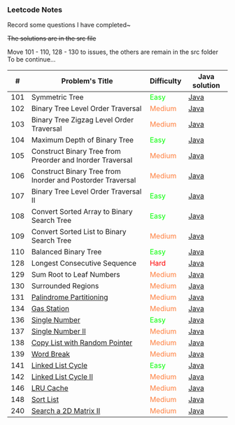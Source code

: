 ### Leetcode Notes

Record some questions I have completed~

~~The solutions are in the src file~~

Move 101 - 110, 128 - 130 to issues, the others are remain in the src folder  
To be continue...




| #   | Problem's Title                                              | Difficulty                | Java solution                                                         |
| ---- | ------------------------------------------------------------ | ------------------------- | ------------------------------------------------------------ |
| 101 | Symmetric Tree | <font color=##00FF00>Easy</font> | [Java](https://github.com/ongiao/algorithm/issues/1) |
| 102 | Binary Tree Level Order Traversal | <font color=#ff8040>Medium</font> | [Java](https://github.com/ongiao/algorithm/issues/2) |
| 103 | Binary Tree Zigzag Level Order Traversal | <font color=#ff8040>Medium</font> | [Java](https://github.com/ongiao/algorithm/issues/3) |
| 104 | Maximum Depth of Binary Tree | <font color=##00FF00>Easy</font> | [Java](https://github.com/ongiao/algorithm/issues/4) |
| 105 | Construct Binary Tree from Preorder and Inorder Traversal | <font color=#ff8040>Medium</font> | [Java](https://github.com/ongiao/algorithm/issues/5) |
| 106 | Construct Binary Tree from Inorder and Postorder Traversal | <font color=#ff8040>Medium</font> | [Java](https://github.com/ongiao/algorithm/issues/6) |
| 107 | Binary Tree Level Order Traversal II | <font color=##00FF00>Easy</font> | [Java](https://github.com/ongiao/algorithm/issues/7) |
| 108 | Convert Sorted Array to Binary Search Tree | <font color=##00FF00>Easy</font> | [Java](https://github.com/ongiao/algorithm/issues/8) |
| 109 | Convert Sorted List to Binary Search Tree | <font color=#ff8040>Medium</font> | [Java](https://github.com/ongiao/algorithm/issues/9) |
| 110 | Balanced Binary Tree | <font color=##00FF00>Easy</font> | [Java](https://github.com/ongiao/algorithm/issues/10) |
| 128 | Longest Consecutive Sequence | <font color=red>Hard</font> | [Java](https://github.com/ongiao/algorithm/issues/11) |
| 129 | Sum Root to Leaf Numbers | <font color=#ff8040>Medium</font> | [Java](https://github.com/ongiao/algorithm/issues/12) |
| 130 | Surrounded Regions | <font color=#ff8040>Medium</font> | [Java](https://github.com/ongiao/algorithm/issues/13) |
| 131 | [Palindrome Partitioning](https://leetcode.com/problems/palindrome-partitioning) | <font color=#ff8040>Medium</font> | [Java](https://github.com/ongiao/leetcode-note/blob/master/src/_131_Solution.java) |
| 134  | [Gas Station](https://leetcode.com/problems/gas-station)     | <font color=#ff8040>Medium</font> | [Java](https://github.com/ongiao/leetcode-note/blob/master/src/_134_Solution.java) |
| 136  | [Single Number](https://leetcode.com/problems/single-number) | <font color=##00FF00>Easy</font> | [Java](https://github.com/ongiao/leetcode-note/blob/master/src/_136_Solution.java) |
| 137 | [ Single Number II](https://leetcode.com/problems/single-number-ii) | <font color=#ff8040>Medium</font> | [Java](https://github.com/ongiao/leetcode-note/blob/master/src/_137_Solution.java) |
| 138  | [Copy List with Random Pointer](https://leetcode.com/problems/copy-list-with-random-pointer) | <font color=#ff8040>Medium</font> | [Java](https://github.com/ongiao/leetcode-note/blob/master/src/_138_Solution.java) |
| 139 | [Word Break](https://leetcode.com/problems/word-break) | <font color=#ff8040>Medium</font> | [Java](https://github.com/ongiao/leetcode-note/blob/master/src/_139_Solution.java) |
| 141  | [Linked List Cycle](https://leetcode.com/problems/linked-list-cycle/) | <font color=##00FF00>Easy</font> | [Java](https://github.com/ongiao/leetcode-note/blob/master/src/_141_Solution.java) |
| 142 | [Linked List Cycle II](https://leetcode.com/problems/linked-list-cycle-ii) | <font color=#ff8040>Medium</font> | [Java](https://github.com/ongiao/leetcode-note/blob/master/src/_142_Solution.java) |
| 146 | [LRU Cache](https://leetcode.com/problems/lru-cache) | <font color=#ff8040>Medium</font> | [Java](https://github.com/ongiao/leetcode-note/blob/master/src/_146_Solution.java) |
| 148 | [Sort List](https://leetcode.com/problems/sort-list) | <font color=#ff8040>Medium</font> | [Java](https://github.com/ongiao/leetcode-note/blob/master/src/_148_Solution.java) |
| 240  | [Search a 2D Matrix II](https://leetcode.com/problems/search-a-2d-matrix-ii/) | <font color=#ff8040>Medium</font> | [Java](https://github.com/ongiao/leetcode-note/blob/master/src/_240_Solution.java) |

